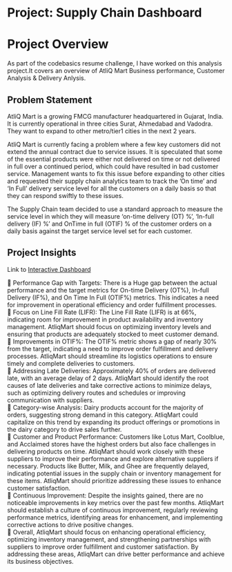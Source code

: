 # Project: Supply Chain Dashboard

# Project Overview

As part of the codebasics  resume challenge, I have worked on this analysis project.It covers an overview of AtliQ Mart Business performance, Customer Analysis & Delivery Anlysis.

<h2>Problem Statement</h2>

AtliQ Mart is a growing FMCG manufacturer headquartered in Gujarat, India. It is currently operational in three cities Surat, Ahmedabad and Vadodra. They want to expand to other metro/tier1 cities in the next 2 years.

AtliQ Mart is currently facing a problem where a few key customers did not extend the annual contract due to service issues. It is speculated that some of the essential products were either not delivered on time or not delivered in full over a continued period, which could have resulted in bad customer service. Management wants to fix this issue before expanding to other cities and requested their supply chain analytics team to track the ’On time’ and ‘In Full’ delivery service level for all the customers on a daily basis so that they can respond swiftly to these issues.

The Supply Chain team decided to use a standard approach to measure the service level in which they will measure ‘on-time delivery (OT) %’, ‘In-full delivery (IF) %’ and OnTime in full (OTIF) % of the customer orders on a daily basis against the target service level set for each customer. 

<h2>Project Insights</h2>

Link to [Interactive Dashboard](https://app.powerbi.com/reportEmbed?reportId=f0d99dba-f04a-4736-9ed9-4686e47bfbad&autoAuth=true&ctid=3dbeb4bf-282a-4b09-ab14-66ee52e39cd2)

📌 Performance Gap with Targets: There is a Huge gap between the actual performance and the target metrics for On-time Delivery (OT%), In-full Delivery (IF%), and On Time In Full (OTIF%) metrics. This indicates a need for improvement in operational efficiency and order fulfillment processes.<br>
📌 Focus on Line Fill Rate (LIFR): The Line Fill Rate (LIFR) is at 66%, indicating room for improvement in product availability and inventory management. AtliqMart should focus on optimizing inventory levels and ensuring that products are adequately stocked to meet customer demand.<br>
📌 Improvements in OTIF%: The OTIF% metric shows a gap of nearly 30% from the target, indicating a need to improve order fulfillment and delivery processes. AtliqMart should streamline its logistics operations to ensure timely and complete deliveries to customers.<br>
📌 Addressing Late Deliveries: Approximately 40% of orders are delivered late, with an average delay of 2 days. AtliqMart should identify the root causes of late deliveries and take corrective actions to minimize delays, such as optimizing delivery routes and schedules or improving communication with suppliers.<br>
📌 Category-wise Analysis: Dairy products account for the majority of orders, suggesting strong demand in this category. AtliqMart could capitalize on this trend by expanding its product offerings or promotions in the dairy category to drive sales further.<br>
📌 Customer and Product Performance: Customers like Lotus Mart, Coolblue, and Acclaimed stores have the highest orders but also face challenges in delivering products on time. AtliqMart should work closely with these suppliers to improve their performance and explore alternative suppliers if necessary. Products like Butter, Milk, and Ghee are frequently delayed, indicating potential issues in the supply chain or inventory management for these items. AtliqMart should prioritize addressing these issues to enhance customer satisfaction.<br>
📌 Continuous Improvement: Despite the insights gained, there are no noticeable improvements in key metrics over the past few months. AtliqMart should establish a culture of continuous improvement, regularly reviewing performance metrics, identifying areas for enhancement, and implementing corrective actions to drive positive changes.<br>
📌 Overall, AtliqMart should focus on enhancing operational efficiency, optimizing inventory management, and strengthening partnerships with suppliers to improve order fulfillment and customer satisfaction. By addressing these areas, AtliqMart can drive better performance and achieve its business objectives.<br>



